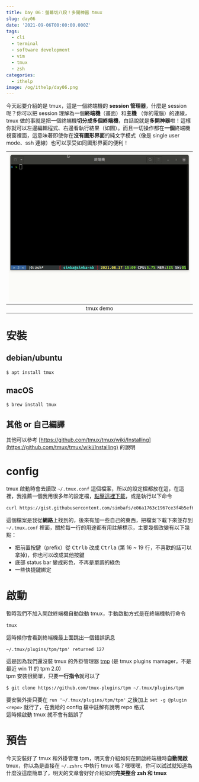 ```yaml
---
title: Day 06：螢幕切八段！多開神器 tmux
slug: day06
date: '2021-09-06T00:00:00.000Z'
tags:
  - cli
  - terminal
  - software development
  - vim
  - tmux
  - zsh
categories:
  - ithelp
image: /og/ithelp/day06.png
---
```


今天起要介紹的是 tmux，這是一個終端機的 **session 管理器**，什麼是 session 呢？你可以把 session 理解為一個**終端機**（畫面）和**主機** （你的電腦）的連線，tmux 做的事就是把一個終端機**切分成多個終端機**，白話說就是**多開神器**啦！這樣你就可以左邊編輯程式、右邊看執行結果（如圖）。而且一切操作都在**一個**終端機視窗裡面，這意味著即使你在**沒有圖形界面**的純文字模式（像是 single user mode、ssh 連線）也可以享受如同圖形界面的便利！

| ![tmux demo](tmuxDemo.gif) |
| :----------------------------------------------------------: |
|                          tmux demo                           |

# 安裝

## debian/ubuntu

```
$ apt install tmux
```

## macOS

```
$ brew install tmux
```

## 其他 or 自己編譯

其他可以參考 [https://github.com/tmux/tmux/wiki/Installing](https://github.com/tmux/tmux/wiki/Installing) 的說明

# config

tmux 啟動時會去讀取 `~/.tmux.conf` 這個檔案，所以的設定檔都放在這，在這裡，我推薦一個我用很多年的設定檔，[點擊這裡下載](https://gist.github.com/simbafs/e06a1763c1967ce3f4b5ef643db5e0b3)，或是執行以下命令

```zsh
curl https://gist.githubusercontent.com/simbafs/e06a1763c1967ce3f4b5ef643db5e0b3/raw/2f28c62d01f419a390bfc0e66a974985bacdefa5/.tmux.conf > ~/.tmux.conf
```

這個檔案是我從**網路**上找到的，後來有加一些自己的東西，把檔案下載下來並存到 `~/.tmux.conf` 裡面，關於每一行的用途都有用註解標示，主要幾個改變有以下幾點：

-   把前置按鍵（prefix）從 <kbd>Ctrl</kbd><kbd>b</kbd> 改成 <kbd>Ctrl</kbd><kbd>a</kbd> (第 16 ~ 19 行，不喜歡的話可以拿掉)，你也可以改成其他按鍵
-   底部 status bar 變成彩色，不再是單調的綠色
-   一些快捷鍵綁定

# 啟動

暫時我們不加入開啟終端機自動啟動 tmux，手動啟動方式是在終端機執行命令

```zsh
tmux
```

這時候你會看到終端機最上面跳出一個錯誤訊息

```
~/.tmux/plugins/tpm/tpm' returned 127
```

這是因為我們還沒裝 tmux 的外掛管理器 [tmp](https://github.com/tmux-plugins/tpm) (是 tmux plugins mamager，不是最近 win 11 的 tpm 2.0)  
tpm 安裝很簡單，只要**一行指令**就可以了

```
$ git clone https://github.com/tmux-plugins/tpm ~/.tmux/plugins/tpm
```

要安裝外掛只要在 `run '~/.tmux/plugins/tpm/tpm'` 之後加上 `set -g @plugin <repo>` 就行了，在我給的 config 檔中註解有說明 repo 格式  
這時候啟動 tmux 就不會有錯誤了

# 預告

今天安裝好了 tmux 和外掛管理 tpm，明天會介紹如何在開啟終端機時**自動開啟** tmux，你以為是直接在 `~/.zshrc` 中執行 tmux 嗎？嘿嘿嘿，你可以試試就知道為什麼沒這麼簡單了，明天的文章會好好介紹如何**完美整合 zsh 和 tmux**
